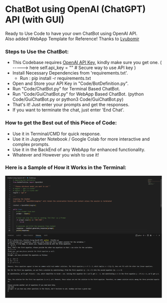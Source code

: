 # ChatBot using OpenAI (ChatGPT) API (with GUI)
Ready to Use Code to have your own ChatBot using OpenAI API.
<br>Also added WebApp Template for Reference! Thanks to [Lyubomir](https://github.com/LyubomirT)

### Steps to Use the ChatBot:
- This Codebase requires [OpenAI API Key](https://openai.com/blog/openai-api), kindly make sure you get one. ( -----> here self.api_key = ""  # Secure way to use API key
)
- Install Necessary Dependencies from 'requirements.txt'. 
    - Run : pip install -r requirements.txt
- Open and Store your API Key in "Code/BotDefinition.py".
- Run "Code/ChatBot.py" for Terminal Based ChatBot.
- Run "Code/GuiChatBot.py" for WebApp Based ChatBot. (python Code/GuiChatBot.py or python3 Code/GuiChatBot.py)
- That's it! Just enter your prompts and get the responses.
- If you want to terminate the chat, just enter 'End Chat'.

### How to get the Best out of this Piece of Code:
- Use it in Terminal/CMD for quick response.
- Use it in Jupyter Notebook / Google Colab for more interactive and complex prompts.
- Use it in the BackEnd of any WebApp for enhanced functionality.
- Whatever and However you wish to use it!

### Here is a Sample of How it Works in the Terminal:
![Sample in Terminal](./Sample.png)
